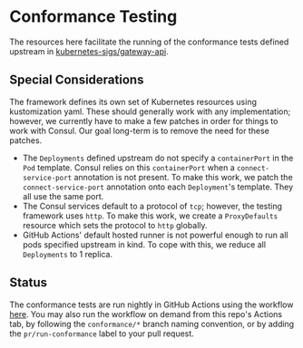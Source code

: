 # Conformance Testing

The resources here facilitate the running of the conformance tests defined upstream in [kubernetes-sigs/gateway-api](https://github.com/kubernetes-sigs/gateway-api).

## Special Considerations

The framework defines its own set of Kubernetes resources using kustomization yaml. These should generally work with any implementation;
however, we currently have to make a few patches in order for things to work with Consul. Our goal long-term is to remove the
need for these patches.

- The `Deployments` defined upstream do not specify a `containerPort` in the `Pod` template. Consul relies on this `containerPort`
    when a `connect-service-port` annotation is not present. To make this work, we patch the `connect-service-port` annotation onto
    each `Deployment`'s template. They all use the same port.
- The Consul services default to a protocol of `tcp`; however, the testing framework uses `http`. To make this work, we create
    a `ProxyDefaults` resource which sets the protocol to `http` globally.
- GitHub Actions' default hosted runner is not powerful enough to run all pods specified upstream in kind.
    To cope with this, we reduce all `Deployments` to 1 replica.

## Status

The conformance tests are run nightly in GitHub Actions using the workflow [here](/.github/workflows/conformance.yml).
You may also run the workflow on demand from this repo's Actions tab, by following the `conformance/*` branch naming convention, or by adding the `pr/run-conformance` label to your pull request.

